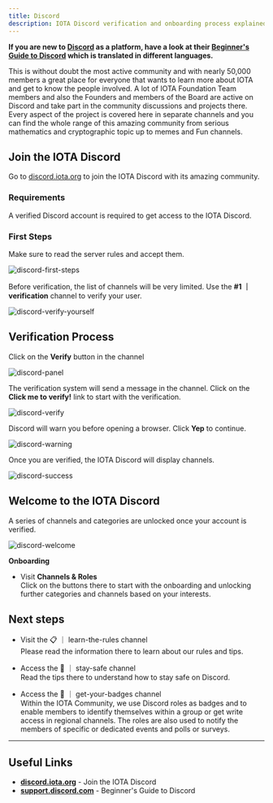 ```yaml
---
title: Discord
description: IOTA Discord verification and onboarding process explained
---
```


**If you are new to [Discord](https://discord.iota.org/) as a platform, have a look at their [Beginner's Guide to Discord](https://support.discord.com/hc/en-us/articles/360045138571-Beginner-s-Guide-to-Discord) which is translated in different languages.**

This is without doubt the most active community and with nearly 50,000 members a great place for everyone that wants to learn more about IOTA and get to know the people involved. A lot of IOTA Foundation Team members and also the Founders and members of the Board are active on Discord and take part in the community discussions and projects there. Every aspect of the project is covered here in separate channels and you can find the whole range of this amazing community from serious mathematics and cryptographic topic up to memes and Fun channels.

## Join the IOTA Discord

Go to [discord.iota.org](https://discord.iota.org) to join the IOTA Discord with its amazing community.

### Requirements

A verified Discord account is required to get access to the IOTA Discord.

### First Steps

Make sure to read the server rules and accept them.

![discord-first-steps](/img/about-iota/the-community/discord-verification/first_steps_discord_1.png)

Before verification, the list of channels will be very limited. Use the **#1 ｜ verification** channel to verify your user.

![discord-verify-yourself](/img/about-iota/the-community/discord-verification/verify_yourself_discord_2.png)

## Verification Process

Click on the **Verify** button in the channel

![discord-panel](/img/about-iota/the-community/discord-verification/panel_discord_3.png)

The verification system will send a message in the channel.
Click on the **Click me to verify!** link to start with the verification.

![discord-verify](/img/about-iota/the-community/discord-verification/verify_click_discord_4.png)

Discord will warn you before opening a browser. Click **Yep** to continue.

![discord-warning](/img/about-iota/the-community/discord-verification/warning_discord_5.png)

Once you are verified, the IOTA Discord will display channels.

![discord-success](/img/about-iota/the-community/discord-verification/success_discord_6.png)

## Welcome to the IOTA Discord

A series of channels and categories are unlocked once your account is verified.

![discord-welcome](/img/about-iota/the-community/discord-verification/welcome_discord_7.png)

**Onboarding**

- Visit **Channels & Roles**  
  Click on the buttons there to start with the onboarding and unlocking further categories and channels based on your interests.

## Next steps

- Visit the 📋 ｜ learn-the-rules channel  
  Please read the information there to learn about our rules and tips.

- Access the 🦺 ｜ stay-safe channel  
  Read the tips there to understand how to stay safe on Discord.

- Access the 📛 ｜ get-your-badges channel  
  Within the IOTA Community, we use Discord roles as badges and to enable members to identify themselves within a group or get write access in regional channels. The roles are also used to notify the members of specific or dedicated events and polls or surveys.

---

## Useful Links

- **[discord.iota.org](https://discord.iota.org)** - Join the IOTA Discord
- **[support.discord.com](https://support.discord.com/hc/en-us/articles/360045138571-Beginner-s-Guide-to-Discord)** - Beginner's Guide to Discord
